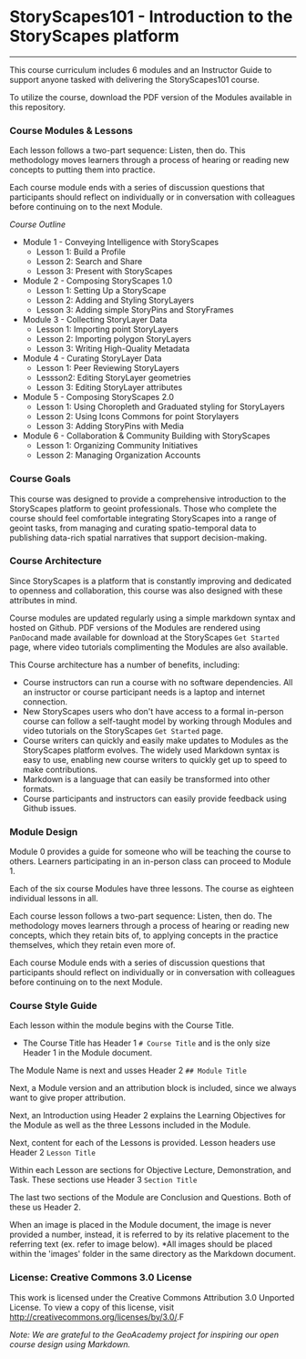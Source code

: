 # StoryScapes101 - Introduction to the StoryScapes platform
-----------

This course curriculum includes 6 modules and an Instructor Guide to support anyone tasked with delivering the StoryScapes101 course.

To utilize the course, download the PDF version of the Modules available in this repository.

### Course Modules & Lessons

Each lesson follows a two-part sequence: Listen, then do. This methodology moves learners through a process of hearing or reading new concepts to putting them into practice.

Each course module ends with a series of discussion questions that participants should reflect on individually or in conversation with colleagues before continuing on to the next Module.

_Course Outline_

- Module 1 - Conveying Intelligence with StoryScapes
  - Lesson 1: Build a Profile
  - Lesson 2: Search and Share
  - Lesson 3: Present with StoryScapes
- Module 2 - Composing StoryScapes 1.0
  - Lesson 1: Setting Up a StoryScape
  - Lesson 2: Adding and Styling StoryLayers
  - Lesson 3: Adding simple StoryPins and StoryFrames
- Module 3 - Collecting StoryLayer Data
  - Lesson 1: Importing point StoryLayers
  - Lesson 2: Importing polygon StoryLayers
  - Lesson 3: Writing High-Quality Metadata
- Module 4 - Curating StoryLayer Data
  - Lesson 1: Peer Reviewing StoryLayers
  - Lessson2: Editing StoryLayer geometries
  - Lesson 3: Editing StoryLayer attributes
- Module 5 - Composing StoryScapes 2.0
  - Lesson 1: Using Choropleth and Graduated styling for StoryLayers
  - Lesson 2: Using Icons Commons for point Storylayers
  - Lesson 3: Adding StoryPins with Media
- Module 6 - Collaboration & Community Building with StoryScapes
  - Lesson 1: Organizing Community Initiatives
  - Lesson 2: Managing Organization Accounts

### Course Goals

This course was designed to provide a comprehensive introduction to the StoryScapes platform to geoint professionals. Those who complete the course should feel comfortable integrating StoryScapes
into a range of geoint tasks, from managing and curating spatio-temporal data to publishing data-rich spatial narratives that support decision-making.

### Course Architecture

Since StoryScapes is a platform that is constantly improving and dedicated to openness and collaboration, this course was also designed with these attributes in mind.

Course modules are updated regularly using a simple markdown syntax and hosted on Github. PDF versions of the Modules are rendered using `PanDoc`and made available for download at the StoryScapes `Get Started` page, where video tutorials complimenting the Modules are also available.

This Course architecture has a number of benefits, including:
- Course instructors can run a course with no software dependencies. All an instructor or course participant needs is a laptop and internet connection.
- New StoryScapes users who don't have access to a formal in-person course can follow a self-taught model by working through Modules and video tutorials on the StoryScapes `Get Started` page.
- Course writers can quickly and easily make updates to Modules as the StoryScapes platform evolves. The widely used Markdown syntax is easy to use, enabling new course writers to quickly get up to speed to make contributions.
- Markdown is a language that can easily be transformed into other formats.
- Course participants and instructors can easily provide feedback using Github issues.

### Module Design

Module 0 provides a guide for someone who will be teaching the course to others. Learners participating in an in-person class can proceed to Module 1.

Each of the six course Modules have three lessons. The course as eighteen individual lessons in all.

Each course lesson follows a two-part sequence: Listen, then do. The methodology moves learners through a process of hearing or reading new concepts, which they retain bits of, to applying concepts in the practice themselves, which they retain even more of.

Each course Module ends with a series of discussion questions that participants should reflect on individually or in conversation with colleagues before continuing on to the next Module.

### Course Style Guide

Each lesson within the module begins with the Course Title.

+ The Course Title has Header 1 `# Course Title` and is the only size Header 1 in the Module document.

The Module Name is next and usses Header 2 `## Module Title`

Next, a Module version and an attribution block is included, since we always want to give proper attribution.

Next, an Introduction using Header 2 explains the Learning Objectives for the Module as well as the three Lessons included in the Module.

Next, content for each of the Lessons is provided. Lesson headers use Header 2 `Lesson Title`

Within each Lesson are sections for Objective Lecture, Demonstration, and Task. These sections use Header 3 `Section Title`

The last two sections of the Module are Conclusion and Questions. Both of these us Header 2.

When an image is placed in the Module document, the image is never provided a number,
instead, it is referred to by its relative placement to the referring text (ex.
refer to image below).  *All images should be placed within the 'images' folder
in the same directory as the Markdown document.

### License: Creative Commons 3.0 License

This work is licensed under the Creative Commons Attribution 3.0 Unported License.  To view a copy of this license, visit <http://creativecommons.org/licenses/by/3.0/>.F

_Note: We are grateful to the GeoAcademy project for inspiring our open course design using Markdown._
